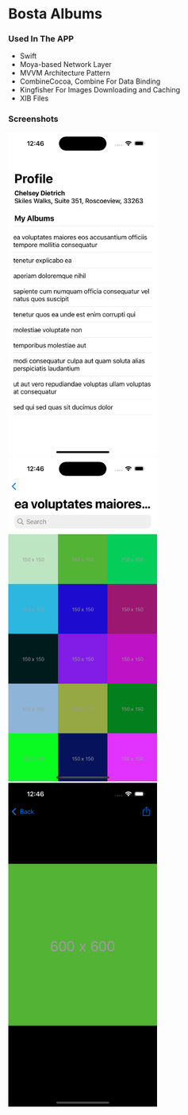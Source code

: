 # Bosta Albums

### Used In The APP
- Swift
- Moya-based Network Layer
- MVVM Architecture Pattern
- CombineCocoa, Combine For Data Binding
- Kingfisher For Images Downloading and Caching
- XIB Files

### Screenshots 
<img src = https://github.com/mosliem/Bosta-Albums/blob/develop/profile-albums.png width = 300 height = 650>
<img src = https://github.com/mosliem/Bosta-Albums/blob/develop/album-photos.png width = 300 height = 650>
<img src = https://github.com/mosliem/Bosta-Albums/blob/develop/photo-zoom-share.png width = 300 height = 650>

